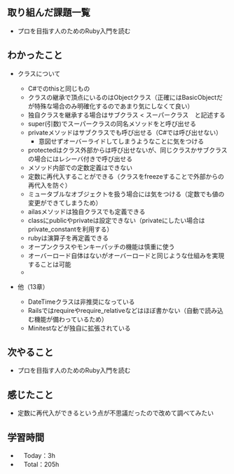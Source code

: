 ## 取り組んだ課題一覧
- プロを目指す人のためのRuby入門を読む

## わかったこと
- クラスについて
  - C#でのthisと同じもの
  - クラスの継承で頂点にいるのはObjectクラス（正確にはBasicObjectだが特殊な場合のみ明確化するのであまり気にしなくて良い）
  - 独自クラスを継承する場合はサブクラス < スーパークラス　と記述する
  - super(引数)でスーパークラスの同名メソッドをと呼び出せる
  - privateメソッドはサブクラスでも呼び出せる（C#では呼び出せない）
    - 意図せずオーバーライドしてしまうようなことに気をつける
  - protectedはクラス外部からは呼び出せないが、同じクラスかサブクラスの場合にはレシーバ付きで呼び出せる
  - メソッド内部での定数定義はできない
  - 定数に再代入することができる（クラスをfreezeすることで外部からの再代入を防ぐ）
  - ミュータブルなオブジェクトを扱う場合には気をつける（定数でも値の変更ができてしまうため）
  - ailasメソッドは独自クラスでも定義できる
  - classにpublicやprivateは設定できない（privateにしたい場合はprivate_constantを利用する）
  - rubyは演算子を再定義できる
  - オープンクラスやモンキーパッチの機能は慎重に使う
  - オーバーロード自体はないがオーバーロードと同じような仕組みを実現することは可能
  - 

- 他（13章）
  - DateTimeクラスは非推奨になっている
  - Railsではrequireやrequire_relativeなどはほぼ書かない（自動で読み込む機能が備わっているため）
  - Minitestなどが独自に拡張されている

## 次やること
- プロを目指す人のためのRuby入門を読む

## 感じたこと
- 定数に再代入ができるという点が不思議だったので改めて調べてみたい

## 学習時間
- 　Today：3h
- 　Total：205h
